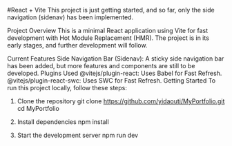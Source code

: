 #React + Vite
This project is just getting started, and so far, only the side navigation (sidenav) has been implemented.

Project Overview
This is a minimal React application using Vite for fast development with Hot Module Replacement (HMR). The project is in its early stages, and further development will follow.

Current Features
Side Navigation Bar (Sidenav): A sticky side navigation bar has been added, but more features and components are still to be developed.
Plugins Used
@vitejs/plugin-react: Uses Babel for Fast Refresh.
@vitejs/plugin-react-swc: Uses SWC for Fast Refresh.
Getting Started
To run this project locally, follow these steps:

1. Clone the repository
git clone https://github.com/yidaouti/MyPortfolio.git
cd MyPortfolio

2. Install dependencies
npm install

4. Start the development server
npm run dev
